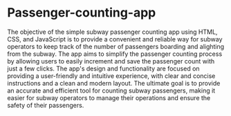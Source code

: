 ﻿# Passenger-counting-app
The objective of the simple subway passenger counting app using HTML, CSS, and JavaScript is to provide a convenient and reliable way for subway operators to keep track of the number of passengers boarding and alighting from the subway. The app aims to simplify the passenger counting process by allowing users to easily increment and save the passenger count with just a few clicks. The app's design and functionality are focused on providing a user-friendly and intuitive experience, with clear and concise instructions and a clean and modern layout. The ultimate goal is to provide an accurate and efficient tool for counting subway passengers, making it easier for subway operators to manage their operations and ensure the safety of their passengers.

